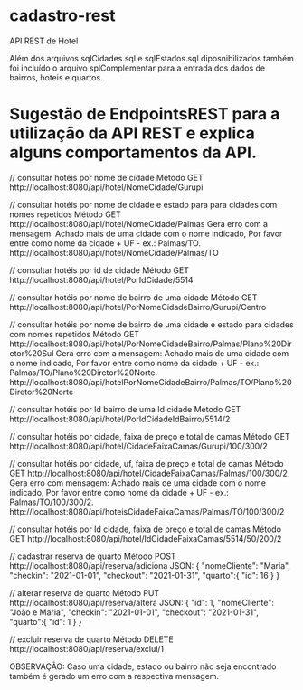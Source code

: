 # cadastro-rest
API REST de Hotel

Além dos arquivos sqlCidades.sql e sqlEstados.sql diposnibilizados também foi incluído o arquivo splComplementar para a entrada dos dados de bairros, hoteis e quartos.



# Sugestão de EndpointsREST para a utilização da API REST e explica alguns comportamentos da API.

//    consultar hotéis por nome de cidade
Método GET
http://localhost:8080/api/hotel/NomeCidade/Gurupi

//    consultar hotéis por nome de cidade e estado para para cidades com nomes repetidos
Método GET
http://localhost:8080/api/hotel/NomeCidade/Palmas
Gera erro com a mensagem: Achado mais de uma cidade com o nome indicado, Por favor entre como nome da cidade + UF - ex.: Palmas/TO.
http://localhost:8080/api/hotel/NomeCidade/Palmas/TO

//    consultar hotéis por id de cidade
Método GET
http://localhost:8080/api/hotel/PorIdCidade/5514

//    consultar hotéis por nome de bairro de uma cidade
Método GET
http://localhost:8080/api/hotel/PorNomeCidadeBairro/Gurupi/Centro

//    consultar hotéis por nome de bairro de uma cidade e estado para cidades com nomes repetidos
Método GET
http://localhost:8080/api/hotel/PorNomeCidadeBairro/Palmas/Plano%20Diretor%20Sul
Gera erro com a mensagem: Achado mais de uma cidade com o nome indicado, Por favor entre como nome da cidade + UF - ex.: Palmas/TO/Plano%20Diretor%20Norte.
http://localhost:8080/api/hotelPorNomeCidadeBairro/Palmas/TO/Plano%20Diretor%20Norte

//    consultar hotéis por Id bairro de uma Id cidade
Método GET
http://localhost:8080/api/hotel/PorIdCidadeIdBairro/5514/2

//    consultar hotéis por cidade, faixa de preço e total de camas
Método GET
http://localhost:8080/api/hotel/CidadeFaixaCamas/Gurupi/100/300/2

//    consultar hotéis por cidade, uf, faixa de preço e total de camas
Método GET
http://localhost:8080/api/hotel/CidadeFaixaCamas/Palmas/100/300/2
Gera erro com mensagem: Achado mais de uma cidade com o nome indicado, Por favor entre como nome da cidade + UF - ex.: Palmas/TO/100/300/2.
http://localhost:8080/api/hoteisCidadeFaixaCamas/Palmas/TO/100/300/2

//    consultar hotéis por Id cidade, faixa de preço e total de camas
Método GET
http://localhost:8080/api/hotel/IdCidadeFaixaCamas/5514/50/200/2

//    cadastrar reserva de quarto
Método POST
http://localhost:8080/api/reserva/adiciona
JSON:
{
"nomeCliente": "Maria",
"checkin": "2021-01-01",
"checkout": "2021-01-31",
"quarto":{
  "id": 16
  }
}

//    alterar reserva de quarto
Método PUT
http://localhost:8080/api/reserva/altera
JSON:
{
"id": 1,
"nomeCliente": "João e Maria",
"checkin": "2021-01-01",
"checkout": "2021-01-31",
"quarto":{
  "id": 1
  }
}

//    excluir reserva de quarto
Método DELETE 
http://localhost:8080/api/reserva/exclui/1

OBSERVAÇÃO: Caso uma cidade, estado ou bairro não seja encontrado também é gerado um erro com a respectiva mensagem.
